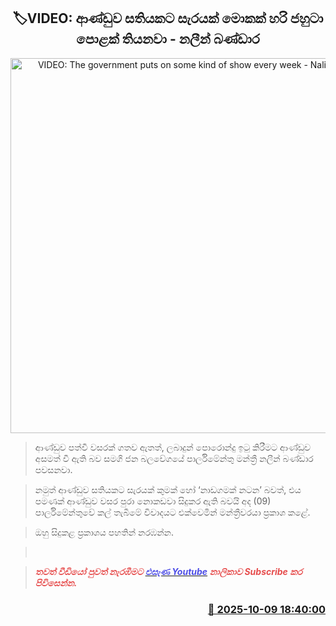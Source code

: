 <p align='center'><b><h2 align='center' title='VIDEO: The government puts on some kind of show every week - Nalin Bandara'>🏷VIDEO: ආණ්ඩුව සතියකට සැරයක් මොකක් හරි ජහුටා පොළක් තියනවා - නලීන් බණ්ඩාර</h2></b></p>
<p align='center'><img src='https://helakuru.sgp1.cdn.digitaloceanspaces.com/esana/images/lib/nalin-bandara-parliment-jko.jpg' width='600' alt='VIDEO: The government puts on some kind of show every week - Nalin Bandara'></p>

> ආණ්ඩුව පත්වී වසරක් ගතව ඇතත්, ලබාදුන් පොරොන්දු ඉටු කිරීමට ආණ්ඩුව අසමත් වී ඇති බව සමගි ජන බලවේගයේ පාර්ලිමේන්තු මන්ත්‍රී නලීන් බණ්ඩාර පවසනවා.

> නමුත් ආණ්ඩුව සතියකට සැරයක් කුමක් හෝ ‘නාඩගමක් නටන’ බවත්, එය පමණක් ආණ්ඩුව වසර පුරා නොකඩවා සිදුකර ඇති බවයි අද (09) පාර්ලිමේන්තුවේ කල් තැබීමේ විවාදයට එක්වෙමින් මන්ත්‍රීවරයා ප්‍රකාශ කළේ.

> ඔහු සිදුකළ ප්‍රකාශය පහතින් නරඹන්න.

>  

> <span style='color:#e64d4d'><em><strong>තවත් වීඩියෝ පුවත් නැරඹීමට </strong></em></span><a href='https://youtube.com/@esanamedia?si=UZCWEZmqFcpzlvdV'><span style='color:#4d4de6'><em><strong>එසැණ Youtube</strong></em></span></a><span style='color:#e64d4d'><em><strong> නාලිකාව Subscribe කර පිවිසෙන්න.</strong></em></span>



<h3 align='right'><a href='https://www.helakuru.lk/esana/p/114348/'>📅 2025-10-09 18:40:00</a></h3>
